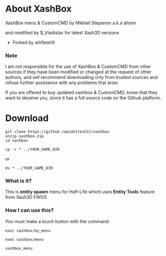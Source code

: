 # About XashBox

XashBox menu & CustomCMD by Mikhail Stepanov a.k.a ahsim

and modified by $_Vladislav for latest Xash3D versions

- Forked by wh1tesh1t

### Note
I am not responsible for the use of XashBox & CustomCMD from other sources if they have been modified or changed at the request of other authors, and will recommend downloading only from trusted sources and refuse further assistance with any problems that arise.

If you are offered to buy updated xashbox & CustomCMD, know that they want to deceive you, since it has a full source code on the Github platform.

# Download

```
git clone https://github.com/wh1tesh1t/xashbox
unzip xashbox.zip
cd xashbox
```
```
cp -r * ../YOUR_GAME_DIR
```
or
```
mv * ../YOUR_GAME_DIR
```


### What is it?
This is **entity spawn** menu for Half-Life which uses **Entity Tools** feature from Xash3D FWGS


### How I can use this?

You must make a touch button with the command:
```
exec xashbox/my_menu
```
```
exec xashbox/menu
```
```
xashbox_menu
```
